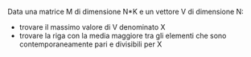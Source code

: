 Data una matrice M di dimensione N*K e un vettore V di dimensione N:

- trovare il massimo valore di V denominato X
- trovare la riga con la media maggiore tra gli elementi che sono contemporaneamente pari e divisibili per X
